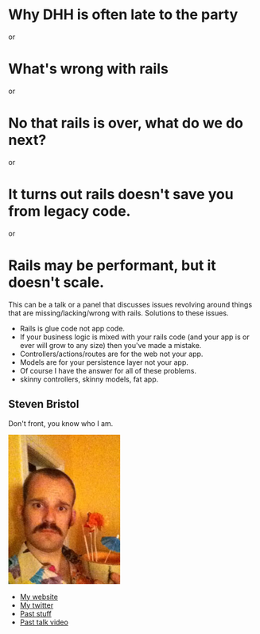 # Why DHH is often late to the party
or
# What's wrong with rails
or 
# No that rails is over, what do we do next?
or
# It turns out rails doesn't save you from legacy code.
or
# Rails may be performant, but it doesn't scale.



This can be a talk or a panel that discusses issues revolving around things that are missing/lacking/wrong with rails. Solutions to these issues. 

* Rails is glue code not app code.
* If your business logic is mixed with your rails code (and your app is or ever will grow to any size) then you've made a mistake.
* Controllers/actions/routes are for the web not your app.
* Models are for your persistence layer not your app.
* Of course I have the answer for all of these problems.
* skinny controllers, skinny models, fat app.


## Steven Bristol

Don't front, you know who I am.

![Profile picture](https://github.com/euruko2012/call-for-proposals/raw/master/example/profile_picture.jpg)

- [My website](http://lesseverything.com)
- [My twitter](https://twitter.com/#!/stevenbristol)
- [Past stuff](https://www.google.com/#hl=en&newwindow=1&safe=off&output=search&sclient=psy-ab&q=steven+bristol&oq=steven+bristol&aq=f&aqi=c-pQ1g2g-v1&gs_sm=3&gs_upl=691l3133l0l3350l14l14l0l0l0l0l202l1870l4.9.1l14l0&gs_l=hp.3..44i39i27j0l2j0i15.691l3133l0l3350l14l14l0l0l0l0l202l1870l4j9j1l14l0&pbx=1&pws=0&bav=on.2,or.r_gc.r_pw.r_cp.r_qf.,cf.osb&fp=d1904d70597b4d3c&biw=1080&bih=696)
- [Past talk video](https://www.google.com/#hl=en&newwindow=1&safe=off&pws=0&tbm=vid&sclient=psy-ab&q=steven+bristol&oq=steven+bristol&aq=f&aqi=&aql=&gs_sm=3&gs_upl=2318l2318l5l2821l1l1l0l0l0l0l93l93l1l1l0&gs_l=serp.3...2318l2318l5l2821l1l1l0l0l0l0l93l93l1l1l0&pbx=1&bav=on.2,or.r_gc.r_pw.r_cp.r_qf.,cf.osb&fp=7f4666bd0f6cfd20&biw=1080&bih=696)

